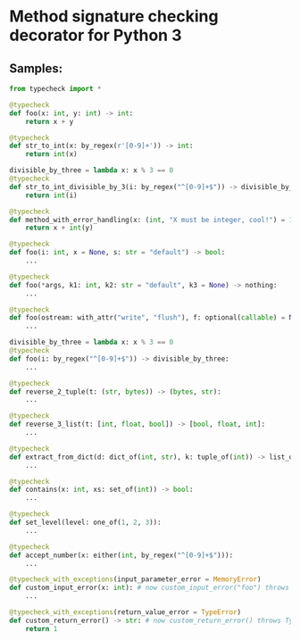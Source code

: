 # Method signature checking decorator for Python 3

## Samples:

```python
from typecheck import *
```

```python
@typecheck
def foo(x: int, y: int) -> int:
    return x + y
```

```python
@typecheck
def str_to_int(x: by_regex(r'[0-9]+')) -> int:
    return int(x)
```

```python
divisible_by_three = lambda x: x % 3 == 0
@typecheck
def str_to_int_divisible_by_3(i: by_regex("^[0-9]+$")) -> divisible_by_three:
    return int(i)
```

```python
@typecheck
def method_with_error_handling(x: (int, "X must be integer, cool!") = 1, y: (str, 'Y must be string') = '') -> int:
    return x + int(y)
```

```python
@typecheck
def foo(i: int, x = None, s: str = "default") -> bool:
    ...
```

```python
@typecheck
def foo(*args, k1: int, k2: str = "default", k3 = None) -> nothing:
    ...
```

```python
@typecheck
def foo(ostream: with_attr("write", "flush"), f: optional(callable) = None):
    ...
```

```python
divisible_by_three = lambda x: x % 3 == 0
@typecheck
def foo(i: by_regex("^[0-9]+$")) -> divisible_by_three:
    ...
```

```python
@typecheck
def reverse_2_tuple(t: (str, bytes)) -> (bytes, str):
    ...
```

```python
@typecheck
def reverse_3_list(t: [int, float, bool]) -> [bool, float, int]:
    ...
```

```python
@typecheck
def extract_from_dict(d: dict_of(int, str), k: tuple_of(int)) -> list_of(str):
    ...
```

```python
@typecheck
def contains(x: int, xs: set_of(int)) -> bool:
    ...
```

```python
@typecheck
def set_level(level: one_of(1, 2, 3)):
    ...
```

```python
@typecheck
def accept_number(x: either(int, by_regex("^[0-9]+$"))):
    ...

```

```python
@typecheck_with_exceptions(input_parameter_error = MemoryError)
def custom_input_error(x: int): # now custom_input_error("foo") throws MemoryError
    ...
```

```python
@typecheck_with_exceptions(return_value_error = TypeError)
def custom_return_error() -> str: # now custom_return_error() throws TypeError
    return 1
```
